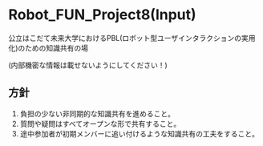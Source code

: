 # Robot_FUN_Project8(Input)
公立はこだて未来大学におけるPBL(ロボット型ユーザインタラクションの実用化)のための知識共有の場

(内部機密な情報は載せないようにしてください！)

## 方針
1. 負担の少ない非同期的な知識共有を進めること。
2. 質問や疑問はすべてオープンな形で共有すること。
3. 途中参加者が初期メンバーに追い付けるような知識共有の工夫をすること。
